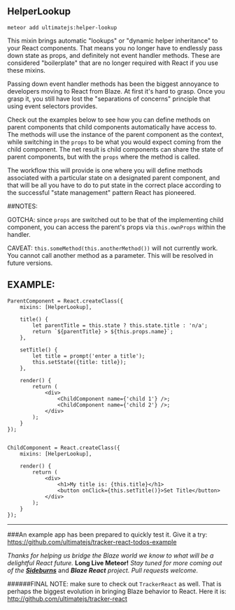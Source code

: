 ## HelperLookup

```
meteor add ultimatejs:helper-lookup
```

This mixin brings automatic "lookups" or "dynamic helper inheritance" to your React components. That means you no longer have to endlessly pass down state as props, and definitely not event handler methods. These are considered "boilerplate" that are no longer required with React if you use these mixins.

Passing down event handler methods has been the biggest annoyance to developers moving to React from Blaze. At first it's hard to grasp. Once you grasp it, you still have lost the "separations of concerns" principle that using event selectors provides.

Check out the examples below to see how you can define methods on parent components that child components automatically have access to. The methods will use the instance of the parent component as the context, while switching in the `props` to be what you would expect coming from the child component. The net result is child components can share the state of parent components, but with the `props` where the method is called.

The workflow this will provide is one where you will define methods associated with a particular state on a designated parent component, and that will be all you have to do to put state in the correct place according to the successful "state management" pattern React has pioneered.

##NOTES: 

GOTCHA: since `props` are switched out to be that of the implementing child component, you can access the parent's props via `this.ownProps` within the handler.

CAVEAT: `this.someMethod(this.anotherMethod())` will not currently work. You cannot call another method as a parameter. This will be resolved in future versions.

## EXAMPLE:

```
ParentComponent = React.createClass({
	mixins: [HelperLookup],

	title() {
		let parentTitle = this.state ? this.state.title : 'n/a';
		return `${parentTitle} > ${this.props.name}`;
	},
	
	setTitle() {
		let title = prompt('enter a title');
		this.setState({title: title});
	},
	
	render() {
		return (
			<div>
				<ChildComponent name={'child 1'} />;
				<ChildComponent name={'child 2'} />;
			</div>
		);
	}
});


ChildComponent = React.createClass({
	mixins: [HelperLookup],

	render() {
		return (
			<div>
				<h1>My title is: {this.title}</h1>
				<button onClick={this.setTitle()}>Set Title</button>
			</div>
		);
	}
});
```

----
###An example app has been prepared to quickly test it. 
Give it a try: https://github.com/ultimatejs/tracker-react-todos-example

*Thanks for helping us bridge the Blaze world we know to what will be a delightful React future.* **Long Live Meteor!** *Stay tuned for more coming out of the* [***Sideburns***](https://github.com/timbrandin/blaze-react) and ***Blaze React*** *project. Pull requests welcome.*  

######FINAL NOTE: make sure to check out `TrackerReact` as well. That is perhaps the biggest evolution in bringing Blaze behavior to React. Here it is: http://github.com/ultimatejs/tracker-react
